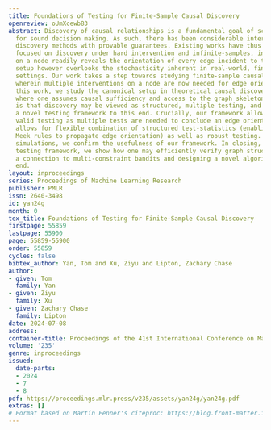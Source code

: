 ```yaml
---
title: Foundations of Testing for Finite-Sample Causal Discovery
openreview: oUmXcewb83
abstract: Discovery of causal relationships is a fundamental goal of science and vital
  for sound decision making. As such, there has been considerable interest in causal
  discovery methods with provable guarantees. Existing works have thus far largely
  focused on discovery under hard intervention and infinite-samples, in which intervening
  on a node readily reveals the orientation of every edge incident to the node. This
  setup however overlooks the stochasticity inherent in real-world, finite-sample
  settings. Our work takes a step towards studying finite-sample causal discovery,
  wherein multiple interventions on a node are now needed for edge orientation. In
  this work, we study the canonical setup in theoretical causal discovery literature,
  where one assumes causal sufficiency and access to the graph skeleton. Our key observation
  is that discovery may be viewed as structured, multiple testing, and we develop
  a novel testing framework to this end. Crucially, our framework allows for anytime
  valid testing as multiple tests are needed to conclude an edge orientation. It also
  allows for flexible combination of structured test-statistics (enabling one to use
  Meek rules to propagate edge orientation) as well as robust testing. Through empirical
  simulations, we confirm the usefulness of our framework. In closing, using this
  testing framework, we show how one may efficiently verify graph structure by drawing
  a connection to multi-constraint bandits and designing a novel algorithm to this
  end.
layout: inproceedings
series: Proceedings of Machine Learning Research
publisher: PMLR
issn: 2640-3498
id: yan24g
month: 0
tex_title: Foundations of Testing for Finite-Sample Causal Discovery
firstpage: 55859
lastpage: 55900
page: 55859-55900
order: 55859
cycles: false
bibtex_author: Yan, Tom and Xu, Ziyu and Lipton, Zachary Chase
author:
- given: Tom
  family: Yan
- given: Ziyu
  family: Xu
- given: Zachary Chase
  family: Lipton
date: 2024-07-08
address:
container-title: Proceedings of the 41st International Conference on Machine Learning
volume: '235'
genre: inproceedings
issued:
  date-parts:
  - 2024
  - 7
  - 8
pdf: https://proceedings.mlr.press/v235/assets/yan24g/yan24g.pdf
extras: []
# Format based on Martin Fenner's citeproc: https://blog.front-matter.io/posts/citeproc-yaml-for-bibliographies/
---
```

